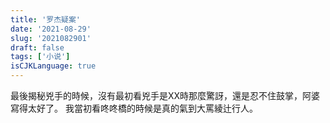 ```yaml
---
title: '罗杰疑案'
date: '2021-08-29'
slug: '2021082901'
draft: false
tags: ['小说']
isCJKLanguage: true
---
```


最後揭秘兇手的時候，沒有最初看兇手是XX時那麼驚訝，還是忍不住鼓掌，阿婆寫得太好了。
我當初看咚咚橋的時候是真的氣到大罵綾辻行人。

